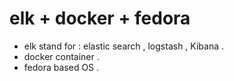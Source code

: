 # elk + docker + fedora
- elk stand for : elastic search , logstash , Kibana .
- docker container .
- fedora based OS .
